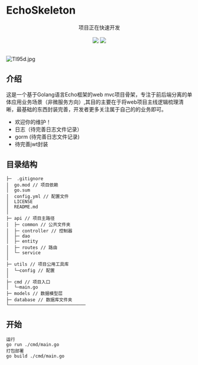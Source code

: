 # EchoSkeleton

<div align="center"> 项目正在快速开发</div><br>
<div align="center">

<a href="https://github.com/00ty/EchoSkeleton/blob/master/LICENSE">
<img src="https://img.shields.io/github/license/00ty/EchoSkeleton"></img></a>
<a href="https://github.com/wejectchen/Ginblog">
<img src="https://img.shields.io/github/stars/00ty/EchoSkeleton?label=GitHub">
</a>
</div><br>

![Tl95d.jpg](https://img1.imgtp.com/2022/08/27/4vs4PtHZ.jpg)

## 介绍

这是一个基于Golang语言Echo框架的web mvc项目骨架，专注于前后端分离的单体应用业务场景（非微服务方向）,其目的主要在于将web项目主线逻辑梳理清晰，最基础的东西封装完善，开发者更多关注属于自己的的业务即可。

- 欢迎你的维护！
- 日志（待完善日志文件记录）
- gorm (待完善日志文件记录)
- 待完善jwt封装

## 目录结构
```shell
├─  .gitignore
│  go.mod // 项目依赖
│  go.sum
│  config.yml // 配置文件
│  LICENSE
│  README.md
│          
├─ api // 项目主路径
│  ├─ common // 公共文件夹
│  ├─ controller // 控制器
│  ├─ dao
│  ├─ entity
│  ├─ routes // 路由
│  └─ service
│  
├─ utils // 项目公用工具库 
│  └─config // 配置 
│ 
├─ cmd // 项目入口   
│  └─main.go
├─ models // 数据模型层    
├─ database // 数据库文件夹
└─────────────────────────────
```

## 开始

```shell
运行
go run ./cmd/main.go
打包部署
go build ./cmd/main.go
```
